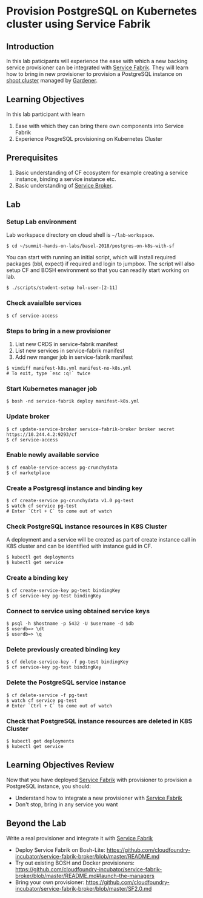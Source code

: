 # Provision PostgreSQL on Kubernetes cluster using Service Fabrik

## Introduction
In this lab paticipants will experience the ease with which a new backing service provisioner can be integrated with [Service Fabrik](https://github.com/cloudfoundry-incubator/service-fabrik-broker). They will learn how to bring in new provisioner to provision a PostgreSQL instance on [shoot cluster](https://kubernetes.io/blog/2018/05/17/gardener/) managed by [Gardener](https://gardener.cloud/).

## Learning Objectives
In this lab participant with learn
1. Ease with which they can bring there own components into Service Fabrik
2. Experience PosgreSQL provisioning on Kubernetes Cluster

## Prerequisites
1. Basic understanding of CF ecosystem for example creating a service instance, binding a service instance etc.
2. Basic understanding of [Service Broker](https://github.com/openservicebrokerapi/servicebroker).

## Lab
### Setup Lab environment
Lab workspace directory on cloud shell is ```~/lab-workspace```.
```
$ cd ~/summit-hands-on-labs/basel-2018/postgres-on-k8s-with-sf
```

You can start with running an initial script, which will install required packages (bbl, expect) if required and login to jumpbox. The script will also setup CF and BOSH environment so that you can readily start working on lab. 
```
$ ./scripts/student-setup hol-user-[2-11]
```

### Check avaialble services
```
$ cf service-access
```

### Steps to bring in a new provisioner

1. List new CRDS in service-fabrik manifest
2. List new services  in service-fabrik manifest
3. Add new manger job in service-fabrik manifest
```
$ vimdiff manifest-k8s.yml manifest-no-k8s.yml
# To exit, type `esc :q!` twice 
```

### Start Kubernetes manager job
```
$ bosh -nd service-fabrik deploy manifest-k8s.yml
```

### Update broker
```
$ cf update-service-broker service-fabrik-broker broker secret https://10.244.4.2:9293/cf
$ cf service-access
```

### Enable newly available service
```
$ cf enable-service-access pg-crunchydata
$ cf marketplace
```

### Create a Postgresql instance and binding key
```
$ cf create-service pg-crunchydata v1.0 pg-test
$ watch cf service pg-test
# Enter `Ctrl + C` to come out of watch
```

### Check PostgreSQL instance resources in K8S Cluster
A deployment and a service will be created as part of create instance call in K8S cluster and can be identified with instance guid in CF.
```
$ kubectl get deployments
$ kubectl get service
```

### Create a binding key
```
$ cf create-service-key pg-test bindingKey
$ cf service-key pg-test bindingKey
```

### Connect to service using obtained service keys
```
$ psql -h $hostname -p 5432 -U $username -d $db
$ userdb=> \dt
$ userdb=> \q
```

### Delete previously created binding key
```
$ cf delete-service-key -f pg-test bindingKey
$ cf service-key pg-test bindingKey
```

### Delete the PostgreSQL service instance
```
$ cf delete-service -f pg-test
$ watch cf service pg-test
# Enter `Ctrl + C` to come out of watch
```

### Check that PostgreSQL instance resources are deleted in K8S Cluster
```
$ kubectl get deployments
$ kubectl get service
```

## Learning Objectives Review
Now that you have deployed [Service Fabrik](https://github.com/cloudfoundry-incubator/service-fabrik-broker) with provisioner to provision a PostgreSQL instance, you should:
* Understand how to integrate a new provisioner with [Service Fabrik](https://github.com/cloudfoundry-incubator/service-fabrik-broker)
* Don't stop, bring in any service you want

## Beyond the Lab
Write a real provisioner and integrate it with [Service Fabrik](https://github.com/cloudfoundry-incubator/service-fabrik-broker)
* Deploy Service Fabrik on Bosh-Lite: https://github.com/cloudfoundry-incubator/service-fabrik-broker/blob/master/README.md
* Try out existing BOSH and Docker provisioners: https://github.com/cloudfoundry-incubator/service-fabrik-broker/blob/master/README.md#launch-the-managers
* Bring your own provisioner: https://github.com/cloudfoundry-incubator/service-fabrik-broker/blob/master/SF2.0.md 
